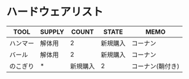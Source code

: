 # ハードウェアリスト

|TOOL|SUPPLY|COUNT|STATE|MEMO|
|---|---|---|---|---|
|ハンマー|解体用|2|新規購入|コーナン|
|バール|解体用|2|新規購入|コーナン|
|のこぎり|*|新規購入|2|コーナン(鞘付き)|

